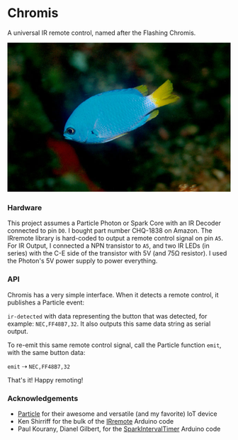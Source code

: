 # Chromis

A universal IR remote control, named after the Flashing Chromis.

![alt tag](chromis.jpg)

### Hardware

This project assumes a Particle Photon or Spark Core with an IR Decoder connected to pin ```D0```. I bought part number CHQ-1838 on Amazon. The IRremote library is hard-coded to output a remote control signal on pin ```A5```. For IR Output, I connected a NPN transistor to ```A5```, and two IR LEDs (in series) with the C-E side of the transistor with 5V (and 75Ω resistor). I used the Photon's 5V power supply to power everything.

### API

Chromis has a very simple interface. When it detects a remote control, it publishes
a Particle event:

```ir-detected``` with data representing the button that was detected, 
for example: ```NEC,FF48B7,32```. It also outputs this same data string as serial output.

To re-emit this same remote control signal, call the Particle function ```emit```, 
with the same button data:

```emit``` ⇢ ```NEC,FF48B7,32```

That's it! Happy remoting!

### Acknowledgements

* [Particle](http://particle.io) for their awesome and versatile (and my favorite) IoT device
* Ken Shirriff for the bulk of the [IRremote](http://www.righto.com/2009/08/multi-protocol-infrared-remote-library.html) Arduino code
* Paul Kourany, Dianel Gilbert, for the [SparkIntervalTimer](https://github.com/pkourany/SparkIntervalTimer) Arduino code
